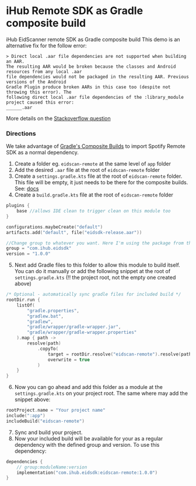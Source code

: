 # iHub Remote SDK as Gradle composite build
iHub EidScanner remote SDK as Gradle composite build 
This demo is an alternative fix for the follow error:
```
> Direct local .aar file dependencies are not supported when building an AAR. 
The resulting AAR would be broken because the classes and Android resources from any local .aar 
file dependencies would not be packaged in the resulting AAR. Previous versions of the Android 
Gradle Plugin produce broken AARs in this case too (despite not throwing this error). The 
following direct local .aar file dependencies of the :library_module project caused this error: 
______.aar
```
More details on the [Stackoverflow question](https://stackoverflow.com/questions/60878599/error-building-android-library-direct-local-aar-file-dependencies-are-not-supp)


### Directions
We take advantage of [Gradle's Composite Builds](https://docs.gradle.org/current/userguide/composite_builds.html) to import Spotify Remote SDK as a normal dependency.


1. Create a folder eg. `eidscan-remote` at the same level of `app` folder
2. Add the desired `.aar` file at the root of `eidscan-remote` folder
3. Create a `settings.gradle.kts` file at the root of `eidscan-remote` folder. This file will be empty, it just needs to be there for the composite builds. See: [docs](https://docs.gradle.org/current/userguide/composite_builds.html#settings_defined_composite)
4. Create a `build.gradle.kts` file at the root of `eidscan-remote` folder
```kotlin
plugins {
    base //allows IDE clean to trigger clean on this module too
}

configurations.maybeCreate("default")
artifacts.add("default", file("eidsdk-release.aar"))

//Change group to whatever you want. Here I'm using the package from the aar that I'm importing from
group = "com.ihub.eidsdk"
version = "1.0.0"
```
5. Next add Gradle files to this folder to allow this module to build itself. You can do it manually or add the following snippet at the root of `settings.gradle.kts` (!! the project root, not the empty one created above)
```kotlin
/* Optional - automatically sync gradle files for included build */
rootDir.run {
    listOf(
        "gradle.properties",
        "gradlew.bat",
        "gradlew",
        "gradle/wrapper/gradle-wrapper.jar",
        "gradle/wrapper/gradle-wrapper.properties"
    ).map { path ->
        resolve(path)
            .copyTo(
                target = rootDir.resolve("eidscan-remote").resolve(path),
                overwrite = true
            )
    }
}
```
6. Now you can go ahead and add this folder as a module at the `settings.gradle.kts` on your project root. The same where may add the snippet above:
```kotlin
rootProject.name = "Your project name"
include(":app")
includeBuild("eidscan-remote")
```
7. Sync and build your project.
8. Now your included build will be available for your as a regular dependency with the defined group and version. To use this dependency:
```kotlin
dependencies {
    // group:moduleName:version
    implementation("com.ihub.eidsdk:eidscan-remote:1.0.0")
} 
```
